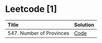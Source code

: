 # Leetcode [1]

| Title                    | Solution                                                                                                                   |
| :----------------------- | :------------------------------------------------------------------------------------------------------------------------- |
| 547. Number of Provinces | [Code](https://github.com/mvganeshkumar06/data-structures-and-algorithms/tree/main/leetcode/solutions/number-of-provinces) |
